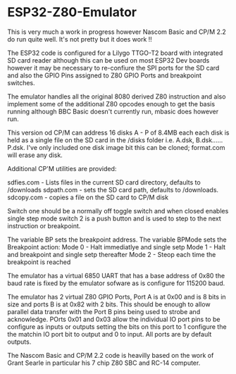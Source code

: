 # ESP32-Z80-Emulator

This is very much a work in progress however Nascom Basic and CP/M 2.2 do run quite well.
It's not pretty but it does work !!

The ESP32 code is configured for a Lilygo TTGO-T2 board with integrated SD card reader although this can be used on most ESP32 Dev boards however it may be necessary to re-confiure the SPI ports for the SD card and also the GPIO Pins assigned to Z80 GPIO Ports and breakpoint switches.

The emulator handles all the original 8080 derived Z80 instruction and also implement some of the additional Z80 opcodes enough to get the basis running although BBC Basic doesn't currently run, mbasic does however run.

This version od CP/M can address 16 disks A - P of 8.4MB each each disk is held as a single file on the SD card in the /disks folder i.e. A.dsk, B.dsk...... P.dsk.
I've only included one disk image bit this can be cloned; format.com will erase any disk.

Additional CP'M utilities are provided:

sdfies.com  - Lists files in the current SD card directory, defaults to /downloads
sdpath.com - sets the SD card path, defaults to /downloads.
sdcopy.com - copies a file on the SD card to CP/M disk

Switch one should be a normally off toggle switch and when closed enables single step mode switch 2 is a push button and is used to step to the next instruction or breakpoint.

The variable BP sets the breakpoint address.
The variable BPMode sets the Breakpoint action:
Mode 0 - Halt immediatlye and single setp
Mode 1 - Halt and breakpoint and single setp thereafter
Mode 2 - Steop each time the breakpoint is reached

The emulator has a virtual 6850 UART that has a base address of 0x80 the baud rate is fixed by the emulator sofware as is configure for 115200 baud.

The emulator has 2 virtual Z80 GPIO Ports, Port A is at 0x00 and is 8 bits in size and ports B is at 0x82 with 2 bits. This should be enough to allow parallel data transfer with the Port B pins being used to strobe and acknowledge.
POrts 0x01 and 0x03 allow the individual IO port pins to be configure as inputs or outputs setting the bits on this port to 1 configure the the matchin IO port bit to output and 0 to input. All ports are by default outputs.

The Nascom Basic and CP/M 2.2 code is heavilly based on the work of Grant Searle in particular his 7 chip Z80 SBC and RC-14 computer.




